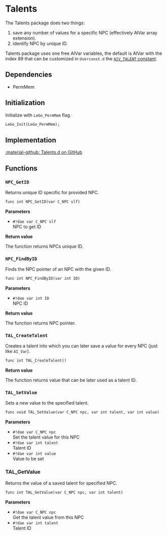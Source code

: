 # Talents
The Talents package does two things:

1. save any number of values for a specific NPC (effectively AIVar array extension).
2. identify NPC by unique ID.

Talents package uses one free AIVar variables, the default is AIVar with the index 89 that can be customized in `Userconst.d` the [`AIV_TALENT` constant](../various/userconstants.md#talents).

## Dependencies

- PermMem

## Initialization
Initialize with `LeGo_PermMem` flag.
```dae
LeGo_Init(LeGo_PermMem);
```

## Implementation
[:material-github: Talents.d on GitHub](https://github.com/Lehona/LeGo/blob/dev/Talents.d)

## Functions

### `NPC_GetID`
Returns unique ID specific for provided NPC.

```dae
func int NPC_GetID(var C_NPC slf)
```
**Parameters**

- `#!dae var C_NPC slf`  
    NPC to get ID

**Return value**

The function returns NPCs unique ID.

### `NPC_FindByID`
Finds the NPC pointer of an NPC with the given ID.
```dae
func int NPC_FindByID(var int ID)
```
**Parameters**

- `#!dae var int ID`  
    NPC ID

**Return value**

The function returns NPC pointer.

### `TAL_CreateTalent`
Creates a talent into which you can later save a value for every NPC (just like `AI_Var`).
```dae
func int TAL_CreateTalent()
```
**Return value**

The function returns value that can be later used as a talent ID.

### `TAL_SetValue`
Sets a new value to the specified talent.
```dae
func void TAL_SetValue(var C_NPC npc, var int talent, var int value)
```
**Parameters**

- `#!dae var C_NPC npc`  
    Set the talent value for this NPC
- `#!dae var int talent`  
    Talent ID
- `#!dae var int value`  
    Value to be set

### TAL_GetValue
Returns the value of a saved talent for specified NPC.
```dae
func int TAL_GetValue(var C_NPC npc, var int talent)
```
**Parameters**

- `#!dae var C_NPC npc`  
    Get the talent value from this NPC
- `#!dae var int talent`  
    Talent ID
